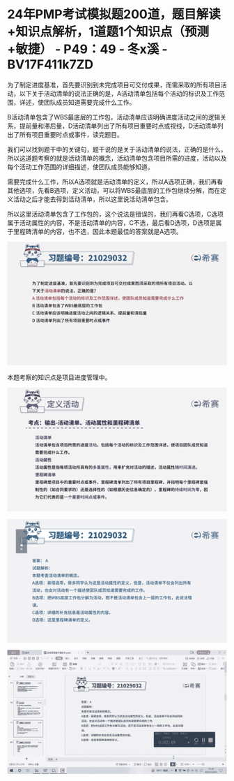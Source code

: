 # 24年PMP考试模拟题200道，题目解读+知识点解析，1道题1个知识点（预测+敏捷） - P49：49 - 冬x溪 - BV17F411k7ZD

为了制定进度基准，首先要识别到未完成项目可交付成果，而需采取的所有项目活动，以下关于活动清单的说法正确的是，A活动清单包括每个活动的标识及工作范围，详述，使团队成员知道需要完成什么工作。

B活动清单包含了WBS最底层的工作包，活动清单应该明确进度活动之间的逻辑关系，提前量和滞后量，D活动清单列出了所有项目重要时点或视线，D活动清单列出了所有项目重要时点或事件，读完题目。

我们可以找到题干中的关键句，题干说的是关于活动清单的说法，正确的是什么，所以这道题考察的就是活动清单的概念，活动清单包含项目所需的进度，活动以及每个活动工作范围的详细描述，使团队成员能够知道。

需要完成什么工作，所以A选项就是活动清单的定义，所以A选项正确，我们再看其他选项，先看B选项，定义活动，可以将WBS最底层的工作包继续分解，而在定义活动之后才能去得到活动清单，所以这里说活动清单包含。

所以这里活动清单包含了工作包的，这个说法是错误的，我们再看C选项，C选项属于活动属性的内容，不是活动清单的内容，C不选，最后看D选项，D选项是属于里程碑清单的内容，也不选，因此本题最佳的答案就是A选项。



![](img/8ba8e555d47596a65661585772ff0188_1.png)

本题考察的知识点是项目进度管理中。

![](img/8ba8e555d47596a65661585772ff0188_3.png)

![](img/8ba8e555d47596a65661585772ff0188_4.png)

![](img/8ba8e555d47596a65661585772ff0188_5.png)